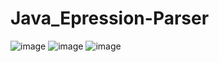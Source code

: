 # Java_Epression-Parser
![image](https://github.com/user-attachments/assets/2829c823-f7fb-46aa-bfa8-6094d52aada4)
![image](https://github.com/user-attachments/assets/dcc4e43a-0a9d-458c-b5db-5ed50d50f4d0)
![image](https://github.com/user-attachments/assets/421cb921-5d34-425e-acde-121cfc9d7538)
